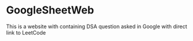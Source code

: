 # GoogleSheetWeb
This is a website with containing DSA question asked in Google with direct link to LeetCode
